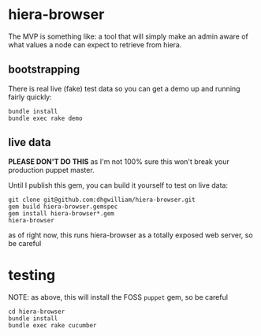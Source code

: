 # hiera-browser

The MVP is something like: a tool that will simply make an admin aware of what values a node can expect to retrieve from hiera.

## bootstrapping

There is real live (fake) test data so you can get a demo up and running fairly quickly:

```
bundle install
bundle exec rake demo
```

## live data

**PLEASE DON'T DO THIS** as I'm not 100% sure this won't break your production puppet master. 

Until I publish this gem, you can build it yourself to test on live data:

```
git clone git@github.com:dhgwilliam/hiera-browser.git
gem build hiera-browser.gemspec
gem install hiera-browser*.gem
hiera-browser
```

as of right now, this runs hiera-browser as a totally exposed web server, so be careful

# testing

NOTE: as above, this will install the FOSS `puppet` gem, so be careful

```
cd hiera-browser
bundle install
bundle exec rake cucumber
```
